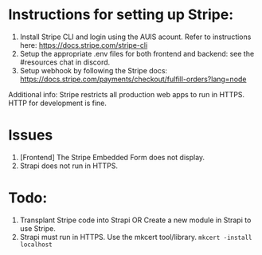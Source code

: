 # Instructions for setting up Stripe:

1. Install Stripe CLI and login using the AUIS acount. Refer to instructions here: https://docs.stripe.com/stripe-cli 
2. Setup the appropriate .env files for both frontend and backend: see the #resources chat in discord. 
3. Setup webhook by following the Stripe docs: https://docs.stripe.com/payments/checkout/fulfill-orders?lang=node

Additional info: Stripe restricts all production web apps to run in HTTPS. HTTP for development is fine. 


# Issues

1. [Frontend] The Stripe Embedded Form does not display. 
2. Strapi does not run in HTTPS. 

# Todo:

1. Transplant Stripe code into Strapi OR Create a new module in Strapi to use Stripe. 
2. Strapi must run in HTTPS. Use the mkcert tool/library. `mkcert -install localhost`